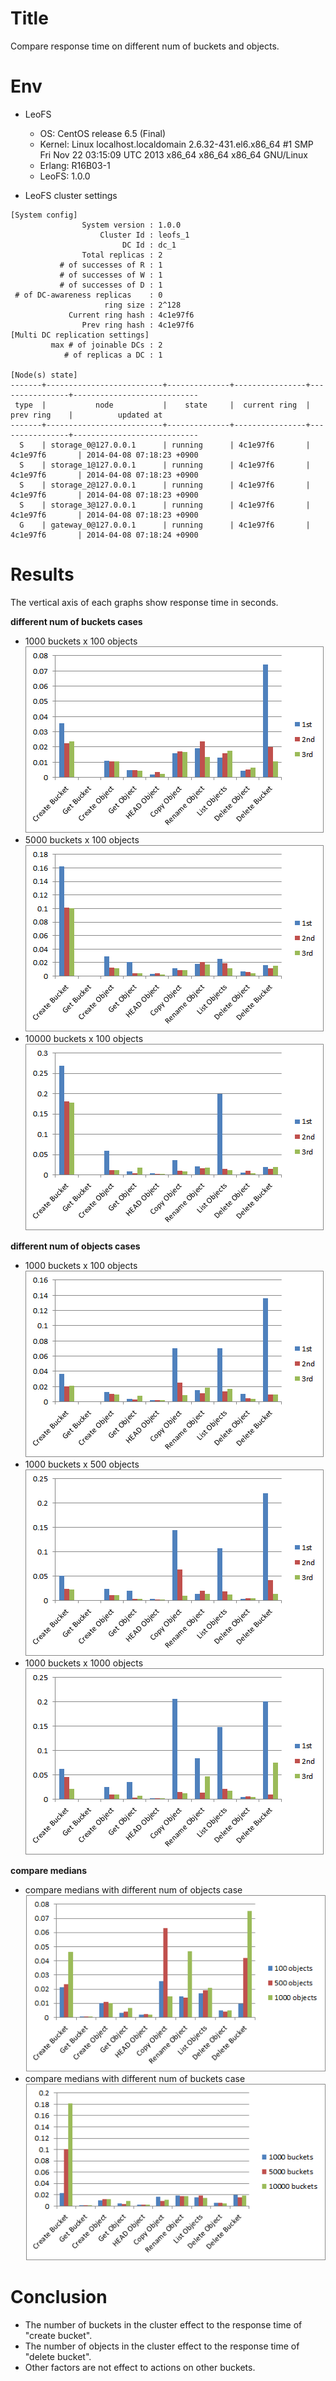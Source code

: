 Title
=====

Compare response time on different num of buckets and objects.

Env
===

* LeoFS
    * OS: CentOS release 6.5 (Final)
    * Kernel: Linux localhost.localdomain 2.6.32-431.el6.x86_64 #1 SMP Fri Nov 22 03:15:09 UTC 2013 x86_64 x86_64 x86_64 GNU/Linux
    * Erlang: R16B03-1
    * LeoFS:  1.0.0

* LeoFS cluster settings

```
[System config]
                System version : 1.0.0
                    Cluster Id : leofs_1
                         DC Id : dc_1
                Total replicas : 2
           # of successes of R : 1
           # of successes of W : 1
           # of successes of D : 1
 # of DC-awareness replicas    : 0
                     ring size : 2^128
             Current ring hash : 4c1e97f6
                Prev ring hash : 4c1e97f6
[Multi DC replication settings]
         max # of joinable DCs : 2
            # of replicas a DC : 1

[Node(s) state]
-------+--------------------------+--------------+----------------+----------------+----------------------------
 type  |           node           |    state     |  current ring  |   prev ring    |          updated at
-------+--------------------------+--------------+----------------+----------------+----------------------------
  S    | storage_0@127.0.0.1      | running      | 4c1e97f6       | 4c1e97f6       | 2014-04-08 07:18:23 +0900
  S    | storage_1@127.0.0.1      | running      | 4c1e97f6       | 4c1e97f6       | 2014-04-08 07:18:23 +0900
  S    | storage_2@127.0.0.1      | running      | 4c1e97f6       | 4c1e97f6       | 2014-04-08 07:18:23 +0900
  S    | storage_3@127.0.0.1      | running      | 4c1e97f6       | 4c1e97f6       | 2014-04-08 07:18:23 +0900
  G    | gateway_0@127.0.0.1      | running      | 4c1e97f6       | 4c1e97f6       | 2014-04-08 07:18:24 +0900
```

Results
=======

The vertical axis of each graphs show response time in seconds.

 **different num of buckets cases**
* 1000 buckets x 100 objects
  ![1000 buckets x 100 objects](test_results/different_num_of_buckets/1000bckt_100obj.png)
* 5000 buckets x 100 objects
  ![5000 buckets x 100 objects](test_results/different_num_of_buckets/5000bckt_100obj.png)
* 10000 buckets x 100 objects
  ![10000 buckets x 100 objects](test_results/different_num_of_buckets/10000bckt_100obj.png)

 **different num of objects cases**
* 1000 buckets x 100 objects
  ![1000 buckets x 100 objects](test_results/different_num_of_objects/1000bckt_100obj.png)
* 1000 buckets x 500 objects
  ![1000 buckets x 500 objects](test_results/different_num_of_objects/1000bckt_500obj.png)
* 1000 buckets x 1000 objects
  ![1000 buckets x 1000 objects](test_results/different_num_of_objects/1000bckt_1000obj.png)

 **compare medians**
* compare medians with different num of objects case
  ![compare medians with different num of objects case](test_results/different_num_of_objects/compare_medians_with_different_num_of_objects.png)
* compare medians with different num of buckets case
  ![compare medians with different num of buckets case](test_results/different_num_of_buckets/compare_medians_with_different_num_of_buckets.png)

Conclusion
==========

* The number of buckets in the cluster effect to the response time of "create bucket".
* The number of objects in the cluster effect to the response time of "delete bucket".
* Other factors are not effect to actions on other buckets.
